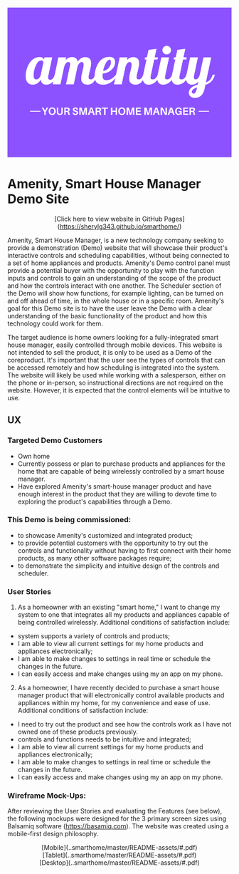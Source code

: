 <h3 style="text-align: center">
    <a href="https://sherylg343.github.io/smarthome/" target="_blank">
        <img src="assets/images/amenity_logo2.png" alt="Amentiy">
    </a>
</h3>

# Amenity, Smart House Manager Demo Site
<div style="text-align: center">

[Click here to view website in GitHub Pages] (https://sherylg343.github.io/smarthome/)
</div>

Amenity, Smart House Manager, is a new technology company seeking to provide a
demonstration (Demo) website that will showcase their product's interactive controls and 
scheduling capabilities, without being connected to a set of home appliances and products. 
Amenity's Demo control panel must provide a potential buyer with the opportunity to play 
with the function inputs and controls to gain an understanding of the scope of the product 
and how the controls interact with one another. The Scheduler section of the Demo will 
show how functions, for example lighting, can be turned on and off ahead of time, in the 
whole house or in a specific room. Amenity's goal for this Demo site is to have the user 
leave the Demo with a clear understanding of the basic functionality of the product and 
how this technology could work for them.

The target audience is home owners looking for a fully-integrated smart house
manager, easily controlled through mobile devices. This website is not intended to sell 
the product, it is only to be used as a Demo of the coreproduct. It's important that the 
user see the types of controls that can be accessed remotely and how scheduling is 
integrated into the system. The website will likely be used while working with a 
salesperson, either on the phone or in-person, so instructional directions are not 
required on the website. However, it is expected that the control
elements will be intuitive to use.

## UX

### Targeted Demo Customers
* Own home 
* Currently possess or plan to purchase products and appliances for the home that are 
capable of being wirelessly controlled by a smart house manager.
* Have explored Amenity's smart-house manager product and have enough interest in the
product that they are willing to devote time to exploring the product's capabilities
through a Demo.

### This Demo is being commissioned:
* to showcase Amenity's customized and integrated product;
* to provide potential customers with the opportunity to try out the controls and 
functionality without having to first connect with their home products, as many other 
software packages require;
* to demonstrate the simplicity and intuitive design of the controls and scheduler.

### User Stories
1. As a homeowner with an existing "smart home," I want to change my system to one that
integrates all my products and appliances capable of being controlled wirelessly. 
Additional conditions of satisfaction include:
* system supports a variety of controls and products;
* I am able to view all current settings for my home products and appliances electronically;
* I am able to make changes to settings in real time or schedule the changes in the future.
* I can easily access and make changes using my an app on my phone.

2. As a homeowner, I have recently decided to purchase a smart house manager product that
will electronically control available products and appliances within my home, for my 
convenience and ease of use. Additional conditions of satisfaction include:
* I need to try out the product and see how the controls work as I have not owned one of 
these products previously.
* controls and functions needs to be intuitive and integrated;
* I am able to view all current settings for my home products and appliances electronically;
* I am able to make changes to settings in real time or schedule the changes in the future.
* I can easily access and make changes using my an app on my phone.

### Wireframe Mock-Ups:

After reviewing the User Stories and evaluating the Features (see below), the following
mockups were designed for the 3 primary screen sizes using Balsamiq software 
(https://basamiq.com). The website was created using a mobile-first design philosophy.

<div style="text-align:center;">
[Mobile](..smarthome/master/README-assets/#.pdf)
</div>

<div style="text-align:center;">
[Tablet](..smarthome/master/README-assets/#.pdf)
</div>

<div style="text-align:center;">
[Desktop](..smarthome/master/README-assets/#.pdf)
</div>








